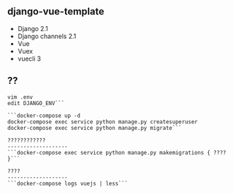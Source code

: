 django-vue-template
-------------------


* Django 2.1
* Django channels 2.1
* Vue
* Vuex
* vuecli 3

??
-------------------
```touch .env
vim .env
edit DJANGO_ENV```

```docker-compose up -d
docker-compose exec service python manage.py createsuperuser
docker-compose exec service python manage.py migrate```

????????????
-------------------
```docker-compose exec service python manage.py makemigrations { ???? }```

????
-------------------
```docker-compose logs vuejs | less```

